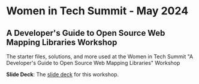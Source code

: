 # Women in Tech Summit - May 2024 
## A Developer's Guide to Open Source Web Mapping Libraries Workshop
The starter files, solutions, and more used at the Women in Tech Summit "A Developer's Guide to Open Source Web Mapping Libraries" Workshop

**Slide Deck**: The [slide deck](https://github.com/cyatteau/WITS-Mapping-Workshop-May-2024/blob/main/Slides-Workshop.pdf) for this workshop.
